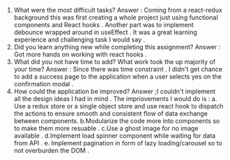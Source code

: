 1. What were the most difficult tasks?
Answer : Coming from a react-redux background this was first creating a whole project just using functional components and React hooks . Another part was to implement debounce wrapped around in useEffect . It was a great learning experience and challenging task I would say . 
2. Did you learn anything new while completing this assignment?
Answer : Got more hands on working with react hooks . 
3. What did you not have time to add? What work took the up majority of your time?
Answer : Since there was time constraint . I didn't get chance to add a success page to the application when a user selects yes on the confirmation modal . 
4. How could the application be improved?
Answer ;I couldn't implement all the design ideas I had in mind . The impriovements I would do is : 
    a. Use a redux store or a single object store and use react hook to dispatch the actions to ensure smooth and consistent flow of data exchange between components.
    b.Modularize the code more into components so to make them more resuable . 
    c.Use a ghost image for no image available .
    d.Implement load spinner component while waiting for data from API . 
    e. Implement pagination in form of lazy loading/carousel so to not overburden the DOM . 
    

